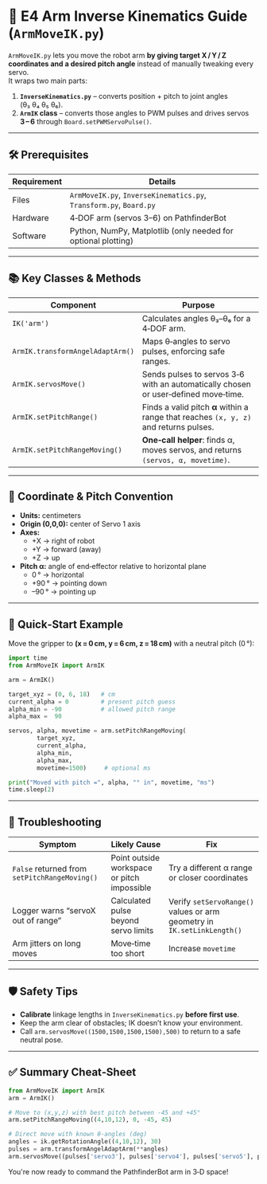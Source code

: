 
# 🦾 E4 Arm Inverse Kinematics Guide (`ArmMoveIK.py`)

`ArmMoveIK.py` lets you move the robot arm **by giving target X / Y / Z coordinates and a desired pitch angle** instead of manually tweaking every servo.  
It wraps two main parts:

1. **`InverseKinematics.py`** – converts position + pitch to joint angles (θ₃ θ₄ θ₅ θ₆).  
2. **`ArmIK` class** – converts those angles to PWM pulses and drives servos **3 – 6** through `Board.setPWMServoPulse()`.

---

## 🛠️ Prerequisites

| Requirement | Details |
|-------------|---------|
| Files       | `ArmMoveIK.py`, `InverseKinematics.py`, `Transform.py`, `Board.py` |
| Hardware    | 4‑DOF arm (servos 3–6) on PathfinderBot |
| Software    | Python, NumPy, Matplotlib (only needed for optional plotting) |

---

## 📚 Key Classes & Methods

| Component | Purpose |
|-----------|---------|
| `IK('arm')` | Calculates angles θ₃–θ₆ for a 4‑DOF arm. |
| `ArmIK.transformAngelAdaptArm()` | Maps θ‑angles to servo pulses, enforcing safe ranges. |
| `ArmIK.servosMove()` | Sends pulses to servos 3‑6 with an automatically chosen or user‑defined move‑time. |
| `ArmIK.setPitchRange()` | Finds a valid pitch **α** within a range that reaches `(x, y, z)` and returns pulses. |
| `ArmIK.setPitchRangeMoving()` | **One‑call helper**: finds α, moves servos, and returns `(servos, α, movetime)`. |

---

## 🧮 Coordinate & Pitch Convention

* **Units:** centimeters  
* **Origin (0,0,0):** center of Servo 1 axis  
* **Axes:**  
  * +X → right of robot  
  * +Y → forward (away)  
  * +Z → up  
* **Pitch α:** angle of end‑effector relative to horizontal plane  
  * 0 ° → horizontal  
  * +90 ° → pointing down  
  * –90 ° → pointing up

---

## 🚀 Quick‑Start Example

Move the gripper to **(x = 0 cm, y = 6 cm, z = 18 cm)** with a neutral pitch (0 °):

```python
import time
from ArmMoveIK import ArmIK

arm = ArmIK()

target_xyz = (0, 6, 18)   # cm
current_alpha = 0         # present pitch guess
alpha_min = -90           # allowed pitch range
alpha_max =  90

servos, alpha, movetime = arm.setPitchRangeMoving(
        target_xyz,
        current_alpha,
        alpha_min,
        alpha_max,
        movetime=1500)     # optional ms

print("Moved with pitch =", alpha, "° in", movetime, "ms")
time.sleep(2)
```

---

## 🤔 Troubleshooting

| Symptom | Likely Cause | Fix |
|---------|--------------|-----|
| `False` returned from `setPitchRangeMoving()` | Point outside workspace or pitch impossible | Try a different α range or closer coordinates |
| Logger warns “servoX out of range” | Calculated pulse beyond servo limits | Verify `setServoRange()` values or arm geometry in `IK.setLinkLength()` |
| Arm jitters on long moves | Move‑time too short | Increase `movetime` |

---

## 🛡️ Safety Tips

- **Calibrate** linkage lengths in `InverseKinematics.py` **before first use**.  
- Keep the arm clear of obstacles; IK doesn’t know your environment.  
- Call `arm.servosMove((1500,1500,1500,1500),500)` to return to a safe neutral pose.

---

## ✅ Summary Cheat‑Sheet

```python
from ArmMoveIK import ArmIK
arm = ArmIK()

# Move to (x,y,z) with best pitch between -45 and +45°
arm.setPitchRangeMoving((4,10,12), 0, -45, 45)

# Direct move with known θ‑angles (deg)
angles = ik.getRotationAngle((4,10,12), 30)
pulses = arm.transformAngelAdaptArm(**angles)
arm.servosMove((pulses['servo3'], pulses['servo4'], pulses['servo5'], pulses['servo6']), 1000)
```

You're now ready to command the PathfinderBot arm in 3‑D space!
